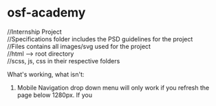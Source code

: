 # osf-academy
//Internship Project<br>
//Specifications folder includes the PSD guidelines for the project<br>
//Files contains all images/svg used for the project <br>
//html --> root directory <br>
//scss, js, css in their respective folders <br>

What's working, what isn't:<br>
1) Mobile Navigation drop down menu will only work if you refresh the page below 1280px. If you 
